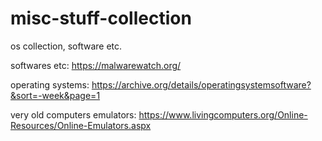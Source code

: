 # misc-stuff-collection
os collection, software etc.

softwares etc: https://malwarewatch.org/

operating systems: https://archive.org/details/operatingsystemsoftware?&sort=-week&page=1

very old computers emulators: https://www.livingcomputers.org/Online-Resources/Online-Emulators.aspx
